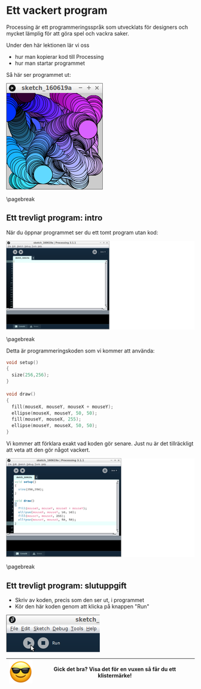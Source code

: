 # Ett vackert program

Processing är ett programmeringsspråk som utvecklats för designers
och mycket lämplig för att göra spel och vackra saker.

Under den här lektionen lär vi oss

 * hur man kopierar kod till Processing
 * hur man startar programmet

Så här ser programmet ut:

![Ett vackert program](ett_vackert_program.png)

\pagebreak

## Ett trevligt program: intro

När du öppnar programmet ser du ett tomt program utan kod:

![Processing utan kod](processing_utan_kod.png)

\pagebreak

Detta är programmeringskoden som vi kommer att använda:

```c++
void setup()
{
  size(256,256);  
}

void draw() 
{
  fill(mouseX, mouseY, mouseX + mouseY);
  ellipse(mouseX, mouseY, 50, 50);  
  fill(mouseY, mouseX, 255);
  ellipse(mouseY, mouseX, 50, 50);  
}
```

Vi kommer att förklara exakt vad koden gör senare.
Just nu är det tillräckligt att veta att den gör något vackert.

![Processing med kod](processing_med_kod.png)

\pagebreak

## Ett trevligt program: slutuppgift

 * Skriv av koden, precis som den ser ut, i programmet
 * Kör den här koden genom att klicka på knappen "Run"

![Run knappen](processing_run.png)

![Sunglasses](EmojiSunglasses.png) | Gick det bra? Visa det för en vuxen så får du ett klistermärke!
:-------------:|:----------------------------------------: 

